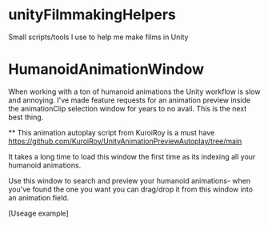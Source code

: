 # unityFilmmakingHelpers
Small scripts/tools I use to help me make films in Unity

# HumanoidAnimationWindow

When working with a ton of humanoid animations the Unity workflow is slow and annoying. I've made feature requests for an animation
preview inside the animationClip selection window for years to no avail. This is the next best thing.

** This animation autoplay script from KuroiRoy is a must have https://github.com/KuroiRoy/UnityAnimationPreviewAutoplay/tree/main

It takes a long time to load this window the first time as its indexing all your humanoid animations.

Use this window to search and preview your humanoid animations- when you've found the one you want you can drag/drop it from this
window into an animation field.

[Useage example]
